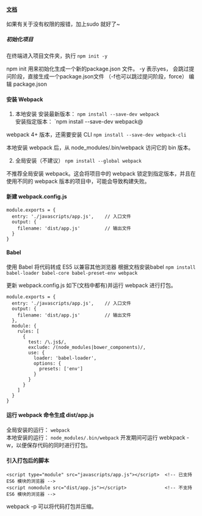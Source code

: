 
####  [文档](https://webpack.js.org/concepts/)
如果有关于没有权限的报错，加上sudo 就好了~

##### 初始化项目
在终端进入项目文件夹，执行 `npm init -y`

npm init 用来初始化生成一个新的package.json 文件。
-y 表示yes， 会跳过提问阶段，直接生成一个package.json文件 （-f也可以跳过提问阶段，force）
编辑 package.json

#### 安装 Webpack
1. 本地安装
安装最新版本：
`npm install --save-dev webpack`  
安装指定版本：
`npm install --save-dev webpack@<version>  

  webpack 4+ 版本，还需要安装 CLI
`npm install --save-dev webpack-cli`

本地安装 webpack 后，从 node_modules/.bin/webpack 访问它的 bin 版本。

2. 全局安装（不建议）
`npm install --global webpack`

不推荐全局安装 webpack。这会将项目中的 webpack 锁定到指定版本，并且在使用不同的 webpack 版本的项目中，可能会导致构建失败。

#### 新建 webpack.config.js

```
module.exports = {
  entry: './javascripts/app.js',    // 入口文件
  output: {
    filename: 'dist/app.js'         // 输出文件
  }
}

```
#### Babel
使用 Babel 将代码转成 ES5 以兼容其他浏览器
根据文档安装babel
`npm install babel-loader babel-core babel-preset-env webpack`

更新 webpack.config.js 如下(文档中都有)并运行 webpack 进行打包。

```
module.exports = {
  entry: './javascripts/app.js',    // 入口文件
  output: {
    filename: 'dist/app.js'         // 输出文件
  },
  module: {
    rules: [
      {
        test: /\.js$/,
        exclude: /(node_modules|bower_components)/,
        use: {
          loader: 'babel-loader',
          options: {
            presets: ['env']
          }
        }
      }
    ]
  }
}
```

#### 运行 webpack 命令生成 dist/app.js
全局安装的运行：
`webpack`  
本地安装的运行：
`node_modules/.bin/webpack`
 开发期间可运行 webkpack -w，以便保存代码的同时进行打包。


#### 引入打包后的脚本

```
<script type="module" src="javascripts/app.js"></script>  <!-- 已支持 ES6 模块的浏览器 -->
<script nomodule src="dist/app.js"></script>              <!-- 不支持 ES6 模块的浏览器 -->
```

webpack -p 可以将代码打包并压缩。






